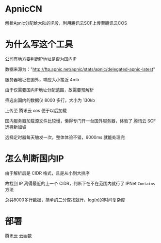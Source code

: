 # ApnicCN
解析Apnic分配给大陆的IP段，利用腾讯云SCF上传至腾讯云COS

# 为什么写这个工具
公司有地方要判断IP地址是否为国内IP

数据来源为："http://ftp.apnic.net/apnic/stats/apnic/delegated-apnic-latest"

服务器地址在国外，响应大小接近 4mb

由于仅需要国内IP地址分配范围，故需要预解析

筛选出国内的数据仅 8000 多行，大小为 130kb

上传至 腾讯云 cos 便于以后加载

国内服务器加载源文件比较慢，懒得专门开一台国外服务器，体验了 腾讯云 SCF 选择新加坡

选择定时器每天触发一次，整体体验不错，6000ms 就能处理完

# 怎么判断国内IP

由于解析后是 CIDR 格式，且是从小到大排序

故找到 IP 离得最近的上一个 CIDR，判断下在不在范围内就行了 IPNet `Contains` 方法

总共8000多行数据，简单的二分查找就行，log(n)的时间复杂度

# 部署

腾讯云 云函数
